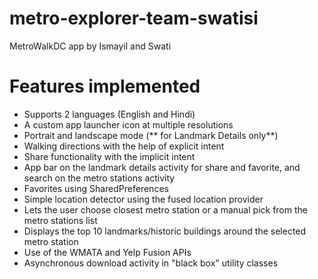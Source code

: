 # metro-explorer-team-swatisi
MetroWalkDC app
by Ismayil and Swati

# Features implemented #
* Supports 2 languages (English and Hindi)
* A custom app launcher icon at multiple resolutions
* Portrait and landscape mode (** for Landmark Details only**)
* Walking directions with the help of explicit intent
* Share functionality with the implicit intent
* App bar on the landmark details activity for share and favorite, and search on the metro stations activity
* Favorites using SharedPreferences
* Simple location detector using the fused location provider
* Lets the user choose closest metro station or a manual pick from the metro stations list
* Displays the top 10 landmarks/historic buildings around the selected metro station
* Use of the WMATA and Yelp Fusion APIs
* Asynchronous download activity in "black box" utility classes
